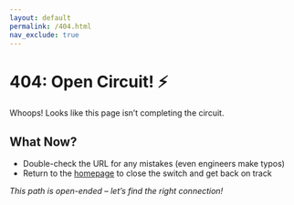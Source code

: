 ```yaml
---
layout: default
permalink: /404.html
nav_exclude: true
---
```


# 404: Open Circuit! ⚡

Whoops! Looks like this page isn’t completing the circuit.

## What Now?

- Double-check the URL for any mistakes (even engineers make typos)
- Return to the [homepage](https://ieeeatcornell.github.io/wiki/) to close the switch and get back on track

*This path is open-ended – let’s find the right connection!*
